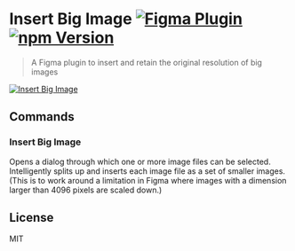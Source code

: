 # Insert Big Image [![Figma Plugin](https://img.shields.io/badge/figma-Insert%20Big%20Image-1BC47D.svg)](https://figma.com/c/plugin/799646392992487942/Insert-Big-Image) [![npm Version](https://img.shields.io/npm/v/figma-insert-big-image.svg)](https://www.npmjs.com/package/figma-insert-big-image)

> A Figma plugin to insert and retain the original resolution of big images

[![Insert Big Image](https://raw.githubusercontent.com/yuanqing/figma-plugins/master/packages/figma-insert-big-image/media/cover.png)](https://figma.com/c/plugin/799646392992487942/Insert-Big-Image)

## Commands

### Insert Big Image

Opens a dialog through which one or more image files can be selected. Intelligently splits up and inserts each image file as a set of smaller images. (This is to work around a limitation in Figma where images with a dimension larger than 4096 pixels are scaled down.)

## License

MIT
